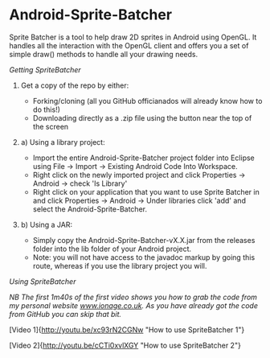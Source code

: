 Android-Sprite-Batcher
======================
Sprite Batcher is a tool to help draw 2D sprites in Android using OpenGL. It handles all the interaction with the OpenGL client and offers you a set of simple draw() methods to handle all your drawing needs.

*Getting SpriteBatcher*

1. Get a copy of the repo by either:
	- Forking/cloning (all you GitHub officianados will already know how to do this!)
	- Downloading directly as a .zip file using the button near the top of the screen
2. a) Using a library project:
	- Import the entire Android-Sprite-Batcher project folder into Eclipse using File -> Import -> Existing Android Code Into Workspace. 
	- Right click on the newly imported project and click Properties -> Android -> check 'Is Library'
	- Right click on your application that you want to use Sprite Batcher in and click Properties -> Android -> Under libraries click 'add' and select the Android-Sprite-Batcher.

2. b) Using a JAR:
	- Simply copy the Android-Sprite-Batcher-vX.X.jar from the releases folder into the lib folder of your Android project.
	- Note: you will not have access to the javadoc markup by going this route, whereas if you use the library project you will.

*Using SpriteBatcher*

*NB The first 1m40s of the first video shows you how to grab the code from my personal website www.ionage.co.uk. As you have already got the code from GitHub you can skip that bit.*

[Video 1]{http://youtu.be/xc93rN2CGNw "How to use SpriteBatcher 1"}

[Video 2]{http://youtu.be/cCTi0xvlXGY "How to use SpriteBatcher 2"}